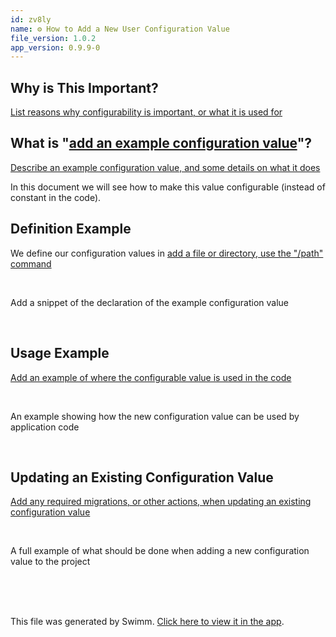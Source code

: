 ```yaml
---
id: zv8ly
name: ⚙️ How to Add a New User Configuration Value
file_version: 1.0.2
app_version: 0.9.9-0
---
```


## Why is This Important?

[List reasons why configurability is important, or what it is used for](#text-placeholder-id-4b16)

## What is "[add an example configuration value](#text-placeholder-id-4065)"?

[Describe an example configuration value, and some details on what it does](#text-placeholder-id-9c33)

In this document we will see how to make this value configurable (instead of constant in the code).

## Definition Example

We define our configuration values in [add a file or directory, use the "/path" command](#text-placeholder-id-47d1)

<br/>

<!-- TEMPLATE-swimm-snippet-placeholder -->
Add a snippet of the declaration of the example configuration value

<br/>

## Usage Example

[Add an example of where the configurable value is used in the code](#text-placeholder-id-a44d)

<br/>

<!-- TEMPLATE-swimm-snippet-placeholder -->
An example showing how the new configuration value can be used by application code

<br/>

## Updating an Existing Configuration Value

[Add any required migrations, or other actions, when updating an existing configuration value](#text-placeholder-id-8a18)

<br/>

<!-- TEMPLATE-swimm-snippet-placeholder -->
A full example of what should be done when adding a new configuration value to the project

<br/>

<br/>



<br/>

This file was generated by Swimm. [Click here to view it in the app](http://localhost:5000/repos/Z2l0aHViJTNBJTNBcHJvcGVydHktbGlzdGluZy1zYW5kYm94JTNBJTNBc3dpbW1pbw==/docs/zv8ly).